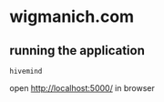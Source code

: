 # wigmanich.com

## running the application


```shell
hivemind
```

open [http://localhost:5000/](http://localhost:5000/) in browser
